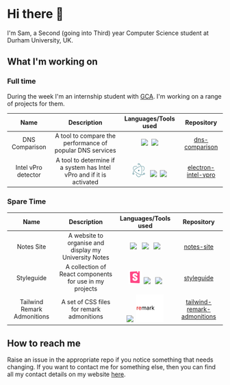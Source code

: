 # Hi there 👋

I'm Sam, a Second (going into Third) year Computer Science student at Durham University, UK.

## What I'm working on

### Full time

During the week I'm an internship student with [GCA](https://www.globalcyberalliance.org/). I'm working on a range of projects for them.

|        Name         |                              Description                              |                                                                                                                                                                                                                Languages/Tools used                                                                                                                                                                                                                 |                                 Repository                                 |
| :-----------------: | :-------------------------------------------------------------------: | :-------------------------------------------------------------------------------------------------------------------------------------------------------------------------------------------------------------------------------------------------------------------------------------------------------------------------------------------------------------------------------------------------------------------------------------------------: | :------------------------------------------------------------------------: |
|   DNS Comparison    |       A tool to compare the performance of popular DNS services       |                                                                                             [<img height="32" src="https://seeklogo.com/images/T/tailwind-css-logo-5AD4175897-seeklogo.com.png" />](https://tailwindcss.com)&nbsp; [<img height="32" src="https://upload.wikimedia.org/wikipedia/commons/8/8e/Nextjs-logo.svg" />](https://nextjs.org/)                                                                                             |      [dns-comparison](https://github.com/samrobbins85/dns-comparison)      |
| Intel vPro detector | A tool to determine if a system has Intel vPro and if it is activated | [<img height="32" src="https://raw.githubusercontent.com/alrra/browser-logos/6c1384c06c5e1c2a2b636bc3802d9a11e2e6bb54/src/electron/electron.svg">](https://www.electronjs.org/) &nbsp; [<img height="32" src="https://seeklogo.com/images/T/tailwind-css-logo-5AD4175897-seeklogo.com.png" />](https://tailwindcss.com/)&nbsp; [<img height="32" src="https://upload.wikimedia.org/wikipedia/commons/8/8e/Nextjs-logo.svg" />](https://nextjs.org/) | [electron-intel-vpro](https://github.com/samrobbins85/electron-intel-vpro) |

### Spare Time

|            Name             |                       Description                       |                                                                                                                                                                                                                Languages/Tools used                                                                                                                                                                                                                 |                                         Repository                                         |
| :-------------------------: | :-----------------------------------------------------: | :-------------------------------------------------------------------------------------------------------------------------------------------------------------------------------------------------------------------------------------------------------------------------------------------------------------------------------------------------------------------------------------------------------------------------------------------------: | :----------------------------------------------------------------------------------------: |
|         Notes Site          |  A website to organise and display my University Notes  |                                                    [<img height="32" src="https://mdx-logo.now.sh/" />](https://mdxjs.com/) &nbsp; [<img height="32" src="https://seeklogo.com/images/T/tailwind-css-logo-5AD4175897-seeklogo.com.png" />](https://tailwindcss.com/) &nbsp; [<img height="32" src="https://upload.wikimedia.org/wikipedia/commons/8/8e/Nextjs-logo.svg" />](https://nextjs.org/)                                                    |                  [notes-site](https://github.com/samrobbins85/notes-site)                  |
|         Styleguide          | A collection of React components for use in my projects | [<img height="32" src="https://raw.githubusercontent.com/vscode-icons/vscode-icons/72101ee333eca9219ac9a7c14d4834eef8e4c64b/icons/file_type_storybook.svg">](https://storybook.js.org/) [<img height="32" src="https://upload.wikimedia.org/wikipedia/commons/a/a7/React-icon.svg">](https://reactjs.org/) &nbsp; [<img height="32" src="https://seeklogo.com/images/T/tailwind-css-logo-5AD4175897-seeklogo.com.png" />](https://tailwindcss.com/) |                  [styleguide](https://github.com/samrobbins85/styleguide)                  |
| Tailwind Remark Admonitions |        A set of CSS files for remark admonitions        |                                                                                          [<img height="32" src="https://seeklogo.com/images/T/tailwind-css-logo-5AD4175897-seeklogo.com.png" />](https://tailwindcss.com/) &nbsp;[<img height="64" src="https://raw.githubusercontent.com/remarkjs/remark/4f6b3d7/logo.svg" />](https://tailwindcss.com/)                                                                                           | [tailwind-remark-admonitions](https://github.com/samrobbins85/tailwind-remark-admonitions) |

## How to reach me

Raise an issue in the appropriate repo if you notice something that needs changing. If you want to contact me for something else, then you can find all my contact details on my website [here](https://samrobbins.uk).
